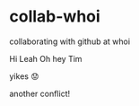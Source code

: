 # collab-whoi
collaborating with github at whoi

Hi Leah
Oh hey Tim


yikes :worried:

another conflict!